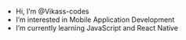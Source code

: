 -  Hi, I’m @Vikass-codes
-  I’m interested in Mobile Application Development
- I’m currently learning JavaScript and React Native

